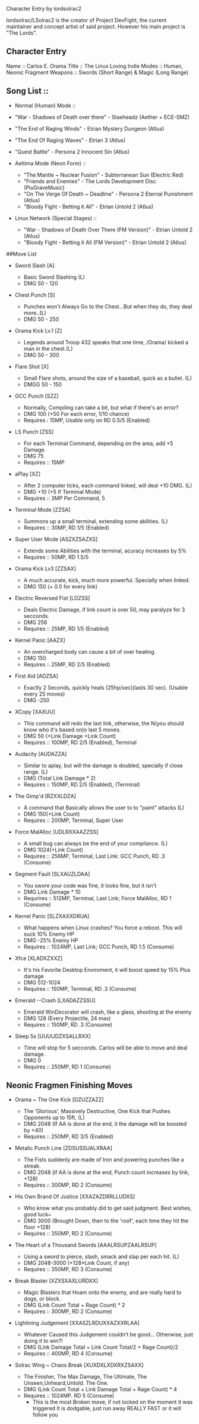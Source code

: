 Character Entry by lordsolrac2

lordsolrac/LSolrac2 is the creator of Project DevFight, the current maintainer
and concept artist of said project. However his main project is "The Lords".

## Character Entry

Name :: Carlos E. Orama
Title :: The Linux Loving Indie
Modes :: Human, Neonic Fragment
Weapons :: Swords (Short Range) & Magic (Long Range)

## Song List ::

* Normal (Human) Mode ::
 * "War - Shadows of Death over there" - Staeheadz (Aether + ECE-SMZ)
 * "The End of Raging Winds" - Etrian Mystery Dungeon (Atlus)
 * "The End Of Raging Waves" - Etrian 3 (Atlus)
 * "Quest Battle" - Persona 2 Innocent Sin (Atlus)

* Aeltima Mode (Neon Form) ::
	* "The Mantle ~ Nuclear Fusion" - Subterranean Sun (Electric Red)
	* "Friends and Enemies" - The Lords Development Disc (PiuGraveMusic)
	* "On The Verge Of Death ~ Deadline" - Persona 2 Eternal Punishment (Atlus)
	* "Bloody Fight - Betting it All" - Etrian Untold 2 (Atlus)

* Linux Network (Special Stages) ::
	* "War - Shadows of Death Over There (FM Version)" - Etrian Untold 2 (Atlus)
	* "Bloody Fight - Betting it All (FM Version)" - Etrian Untold 2 (Atlus)


##Move List

* Sword Slash [A]
	* Basic Sword Slashing (L)
	* DMG 50 - 120


*	Chest Punch [S]
	* Punches won't Always Go to the Chest...But when they do, they deal more..(L)
	* DMG 50 - 250


*	Orama Kick Lv.1 [Z]
	* Legends around Troop 432 speaks that one time, /Orama/ kicked a man in the chest.(L)
	* DMG 50 - 300


*	Flare Shot [X]
	* Small Flare shots, around the size of a baseball, quick as a bullet. (L)
	* DMGG 50 - 150


*	GCC Punch [SZZ]
	* Normally, Compiling can take a bit, but what if there's an error?
	* DMG 100 (+50 For each error, 1/10 chance)
	* Requires : 15MP, Usable only on RD 0.5/5 (Enabled)


*	LS Punch [ZSS]
	* For each Terminal Command, depending on the area, add +5 Damage.
	* DMG 75
	* Requires :: 15MP


*	aPlay [XZ]
	* After 2 computer ticks, each command linked, will deal +10 DMG. (L)
	* DMG +10 (+5 If Terminal Mode)
	* Requires :: 3MP Per Command, 5


*	Terminal Mode [ZZSA]
	* Summons up a small terminal, extending some abilities. (L)
	* Requires :: 30MP, RD 1/5 (Enabled)


*	Super User Mode [ASZXZSAZXS]
	* Extends some Abilities with the terminal, acuracy increases by 5%
	* Requires :: 50MP, RD 1.5/5


*	Orama Kick Lv3 [ZZSAX]
	* A much accurate, kick, much more powerful. Specially when linked.
	* DMG  150 (+ 0.5 for every link)


* Electric Reversed Fist [LDZSS]
	* Deals Electric Damage, if link count is over 50, may paralyze for 3 secconds.
	* DMG 256
	* Requires :: 25MP, RD 1/5 (Enabled)


*	Kernel Panic [AAZX]
	* An overcharged body can cause a bit of over heating.
	* DMG 150
	* Requires :: 25MP, RD 2/5 (Enabled)


*	First Aid [ADZSA]
	* Exactly 2 Seconds, quickly heals (25hp/sec)(lasts 30 sec). (Usable every 25 moves)
	* DMG -250


*	XCopy [XAXUU]
	* This command will redo the last link, otherwise, the N(you should know who it's based on)o last 5 moves.
	* DMG 50 (+Link Damage +Link Count)
	* Requires :: 100MP, RD 2/5 (Enabled), Terminal


*	Audacity [AUDAZZA]
	* Similar to aplay, but will the damage is doubled, specially if close range. (L)
	* DMG (Total Link Damage * 2)
	* Requires :: 150MP, RD 2/5 (Enabled), (Terminal)


*	The Gimp'd [RZXXLDZA]
	* A command that Basically allows the user to to "paint" attacks (L)
	* DMG 150(+Link Count)
	* Requires :: 200MP, Terminal, Super User


*	Force MalAlloc [UDLRXXAAZZSS]
	* A small bug can always be the end of your compilance. (L)
	* DMG 1024(+Link Count)
	* Requires :: 256MP, Terminal, Last Link: GCC Punch, RD .3 (Consume)


*	Segment Fault [SLXAUZLDAA]
	* You swore your code was fine, it looks fine, but it isn't
	* DMG Link Damage * 10
	* Requrires :: 512MP, Terminal, Last Link; Force MalAlloc, RD 1 (Consume)


*	Kernel Panic [SLZXAXXDRUA]
	* What happens when Linux crashes? You force a reboot. This will suck 10% Enemy HP
	* DMG -25% Enemy HP
	* Requires :: 1024MP, Last Link; GCC Punch, RD 1.5 (Consume)


*	Xfce [XLADXZXXZ]
	* It's his Favorite Desktop Enviroment, it will boost  speed by 15% Plus damage
	* DMG 512-1024
	* Requires :: 150MP, Terminal, RD .3 (Consume)

*	Emerald --Crash [LXADAZZSSU]
	* Emerald WinDecorator will crash, like a glass, shooting at the enemy
	* DMG 128 (Every Projectile, 24 max)
	* Requires :: 150MP, RD .3 (Consume)

*	Sleep 5s [UUUUDZXSALLRXX]
	* Time will stop for 5 secconds. Carlos will be able to move and deal damage.
	* DMG 0
	* Requires :: 250MP, RD 1 (Consume)

## Neonic Fragmen Finishing Moves

*	Orama ~ The One Kick [DZUZZAZZ]
	* The 'Glorious', Massively Destructive, One Kick that Pushes Opponents up to 15ft. (L)
	* DMG 2048 (If AA is done at the end, it the damage will be boosted by +40)
	* Requires :: 250MP, RD 3/5 (Enabled)


* Metalic Punch Line [ZDSUSSUALXRAA]
	* The Fists suddenly are made of Iron and	 powering punches like a streak.
	* DMG 2048 (if AA is done at the end, Punch count increases by link, +128)
	* Requires :: 300MP, RD 2 (Consume)


* His Own Brand Of Justice [XXAZAZDRRLLUDXS]
	* Who know what you probably did to get said judgment. Best wishes, good  luck~
	* DMG 3000 (Brought Down, then to the 'roof', each time they hit the floor +128)
	* Requires :: 350MP, RD 2 (Consume)


*	The Heart of a Thousand Swords [AAALRSUPZAALRSUP]
	* Using a sword to pierce, slash, smack and slap per each hit. (L)
	* DMG 2048-3000 (+128*Link Count, if any)
	* Requires :: 350MP, RD 3 (Consume)


*	Break Blaster [XZXSXAXLURDXX]
	* Magic Blasters that Hoam onto the enemy, and are really hard to doge, or block.
	* DMG (Link Count Total + Rage Count) * 2
	* Requires :: 300MP, RD 2 (Consume)


*	Lightining Judgement [XXASZLRDUXXAZXXRLAA]
	* Whatever Caused this Judgement couldn't be good... Otherwise, just doing it to win?!
	* DMG (Link Damage Total + Link Count Total/2 + Rage Count)/2
	* Requires :: 400MP, RD 4 (Consume)

*	Solrac Wing ~ Chaos Break [XUXDXLXDXRXZSAXX]
	* The Finisher, The Max Damage, The Ultimate, The Unseen,Unheard,Untold. The One.
	* DMG (Link Count Total + Link Damage Total + Rage Count) * 4
	* Requires :: 1024MP. RD 5 (Consume)
	 	* This is the most Broken move, if not locked on the moment it was triggered It is dodgable, just run away REALLY FAST or it will follow you
